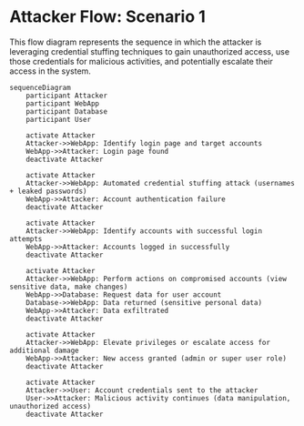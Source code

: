 # Attacker Flow: Scenario 1

This flow diagram represents the sequence in which the attacker is leveraging credential stuffing techniques to gain unauthorized access, use those credentials for malicious activities, and potentially escalate their access in the system.

```mermaid
sequenceDiagram
    participant Attacker
    participant WebApp
    participant Database
    participant User

    activate Attacker
    Attacker->>WebApp: Identify login page and target accounts
    WebApp->>Attacker: Login page found
    deactivate Attacker

    activate Attacker
    Attacker->>WebApp: Automated credential stuffing attack (usernames + leaked passwords)
    WebApp->>Attacker: Account authentication failure
    deactivate Attacker

    activate Attacker
    Attacker->>WebApp: Identify accounts with successful login attempts
    WebApp->>Attacker: Accounts logged in successfully
    deactivate Attacker

    activate Attacker
    Attacker->>WebApp: Perform actions on compromised accounts (view sensitive data, make changes)
    WebApp->>Database: Request data for user account
    Database->>WebApp: Data returned (sensitive personal data)
    WebApp->>Attacker: Data exfiltrated
    deactivate Attacker

    activate Attacker
    Attacker->>WebApp: Elevate privileges or escalate access for additional damage
    WebApp->>Attacker: New access granted (admin or super user role)
    deactivate Attacker

    activate Attacker
    Attacker->>User: Account credentials sent to the attacker
    User->>Attacker: Malicious activity continues (data manipulation, unauthorized access)
    deactivate Attacker
